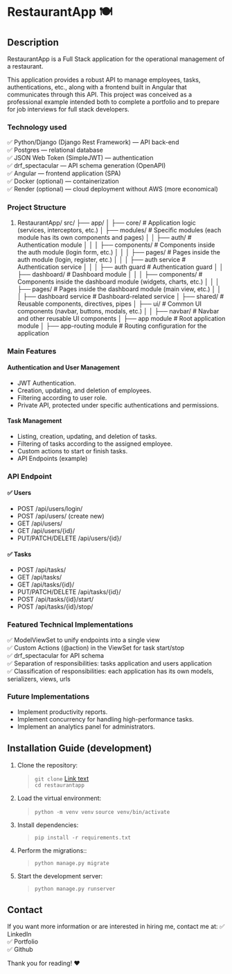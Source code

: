 # RestaurantApp 🍽

## Description

RestaurantApp is a Full Stack application for the operational management of a restaurant.

This application provides a robust API to manage employees, tasks, authentications, etc., along with a frontend built in Angular that communicates through this API.
This project was conceived as a professional example intended both to complete a portfolio and to prepare for job interviews for full stack developers.

### Technology used

✅ Python/Django (Django Rest Framework) — API back-end  
✅ Postgres — relational database  
✅ JSON Web Token (SimpleJWT) — authentication  
✅ drf_spectacular — API schema generation (OpenAPI)  
✅ Angular — frontend application (SPA)  
✅ Docker (optional) — containerization  
✅ Render (optional) — cloud deployment without AWS (more economical)  

### Project Structure

1. RestaurantApp/
  src/
├── app/
│   ├── core/               # Application logic (services, interceptors, etc.)
│   ├── modules/            # Specific modules (each module has its own components and pages)
│   │   ├── auth/           # Authentication module
│   │   │   ├── components/ # Components inside the auth module (login form, etc.)
│   │   │   ├── pages/      # Pages inside the auth module (login, register, etc.)
│   │   │   ├── auth service  # Authentication service
│   │   │   ├── auth guard    # Authentication guard
│   │   ├── dashboard/      # Dashboard module
│   │   │   ├── components/ # Components inside the dashboard module (widgets, charts, etc.)
│   │   │   ├── pages/      # Pages inside the dashboard module (main view, etc.)
│   │   │   ├── dashboard service  # Dashboard-related service
│   ├── shared/             # Reusable components, directives, pipes
│   ├── ui/                 # Common UI components (navbar, buttons, modals, etc.)
│   │   ├── navbar/         # Navbar and other reusable UI components
│   ├── app module         # Root application module
│   ├── app-routing module # Routing configuration for the application

### Main Features

#### Authentication and User Management

- JWT Authentication.
- Creation, updating, and deletion of employees.
- Filtering according to user role.
- Private API, protected under specific authentications and permissions.

#### Task Management

- Listing, creation, updating, and deletion of tasks.
- Filtering of tasks according to the assigned employee.
- Custom actions to start or finish tasks.
- API Endpoints (example)

### API Endpoint

#### ✅ Users

- POST /api/users/login/
- POST /api/users/ (create new)
- GET /api/users/
- GET /api/users/{id}/
- PUT/PATCH/DELETE /api/users/{id}/

#### ✅ Tasks

- POST /api/tasks/
- GET /api/tasks/
- GET /api/tasks/{id}/
- PUT/PATCH/DELETE /api/tasks/{id}/
- POST /api/tasks/{id}/start/
- POST /api/tasks/{id}/stop/

### Featured Technical Implementations

✅ ModelViewSet to unify endpoints into a single view  
✅ Custom Actions (@action) in the ViewSet for task start/stop  
✅ drf_spectacular for API schema  
✅ Separation of responsibilities: tasks application and users application  
✅ Classification of responsibilities: each application has its own models, serializers, views, urls  

### Future Implementations

- Implement productivity reports.
- Implement concurrency for handling high-performance tasks.
- Implement an analytics panel for administrators.

## Installation Guide (development)

1. Clone the repository:

    > `git clone` [Link text](https://github.com/your-user/restaurantapp.git)  
    > `cd restaurantapp`

2. Load the virtual environment:

    > `python -m venv venv`
    > `source venv/bin/activate`

3. Install dependencies:

    > `pip install -r requirements.txt`

4. Perform the migrations::

    > `python manage.py migrate`

5. Start the development server:

    > `python manage.py runserver`

## Contact

If you want more information or are interested in hiring me, contact me at:
✅ LinkedIn  
✅ Portfolio  
✅ Github  

Thank you for reading! ❤️
